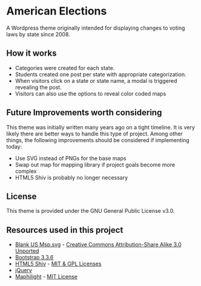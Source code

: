 American Elections
==================

A Wordpress theme originally intended for displaying changes to voting laws by state since 2008.

## How it works

- Categories were created for each state.
- Students created one post per state with appropriate categorization.
- When visitors click on a state or state name, a modal is triggered revealing the post.
- Visitors can also use the options to reveal color coded maps

## Future Improvements worth considering

This theme was initially written many years ago on a tight timeline. It is very likely there are better ways to handle this type of project. Among other things, the following improvements should be considered if implementing today:

- Use SVG instead of PNGs for the base maps
- Swap out map for mapping library if project goals become more complex
- HTML5 Shiv is probably no longer necessary

## License
This theme is provided under the GNU General Public License v3.0.

## Resources used in this project

- [Blank US Msp.svg](https://en.wikipedia.org/wiki/File:Blank_US_Map.svg) - [Creative Commons Attribution-Share Alike 3.0 Unported](https://creativecommons.org/licenses/by-sa/3.0/deed.en)
- [Bootstrap 3.3.6](http://getbootstrap.com/)
- [HTML5 Shiv](http://remysharp.com/html5-enabling-script) - [MIT & GPL Licenses](https://github.com/aFarkas/html5shiv/blob/master/MIT%20and%20GPL2%20licenses.md)
- [jQuery](http://jquery.com/)
- [Maphilight](https://github.com/kemayo/maphilight) - [MIT License](https://github.com/kemayo/maphilight/blob/master/MIT-LICENSE.txt)

